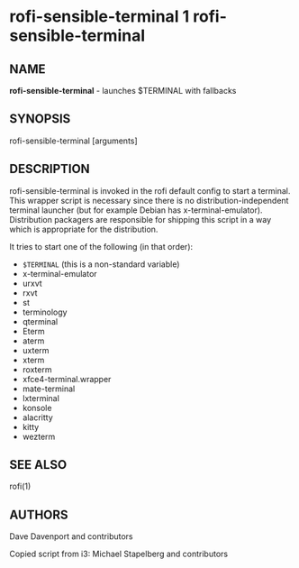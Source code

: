 # rofi-sensible-terminal 1 rofi-sensible-terminal

## NAME

**rofi-sensible-terminal** -  launches $TERMINAL with fallbacks

## SYNOPSIS

rofi-sensible-terminal [arguments]

## DESCRIPTION

rofi-sensible-terminal is invoked in the rofi default config to start a terminal. This
wrapper script is necessary since there is no distribution-independent terminal launcher
(but for example Debian has x-terminal-emulator). Distribution packagers are responsible for
shipping this script in a way which is appropriate for the distribution.

It tries to start one of the following (in that order):

* `$TERMINAL` (this is a non-standard variable)
* x-terminal-emulator
* urxvt
* rxvt
* st
* terminology
* qterminal
* Eterm
* aterm
* uxterm
* xterm
* roxterm
* xfce4-terminal.wrapper
* mate-terminal
* lxterminal
* konsole
* alacritty
* kitty
* wezterm


## SEE ALSO

rofi(1)

## AUTHORS

Dave Davenport and contributors

Copied script from i3:
Michael Stapelberg and contributors
